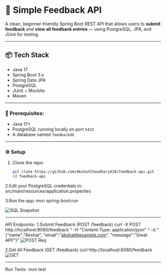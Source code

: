 # 🧾 Simple Feedback API

A clean, beginner-friendly Spring Boot REST API that allows users to **submit feedback** and **view all feedback entries** — using PostgreSQL, JPA, and JUnit for testing.

---

## 📦 Tech Stack

- Java 17
- Spring Boot 3.x
- Spring Data JPA
- PostgreSQL
- JUnit + Mockito
- Maven

---

### 📌 Prerequisites:
- Java 17+
- PostgreSQL running locally on port `5432`
- A database named `feedbackdb`
------------------------------------------------------------------------------------------------------------------------------------
### ⚙️ Setup
1. Clone the repo:
   ```bash
   git clone https://github.com/AkshatChoudhary410/feedback-api.git
   cd feedback-api
   
2.Edit your PostgreSQL credentials in:
  src/main/resources/application.properties

3.Run the app:
  mvn spring-boot:run

  ![SQL Snapshot](https://github.com/user-attachments/assets/4baffb87-6863-42ca-8857-146cb0f9875e)

---------------------------------------------------------------------------------------------------------------------------------------

API Endpoints-
1.Submit Feedback (POST /feedback)
  curl -X POST http://localhost:8080/feedback ^
  -H "Content-Type: application/json" ^
  -d "{\"name\":\"Akshat\", \"email\":\"akshat@example.com\", \"message\":\"Great API!\"}"
  ![POST Req](https://github.com/user-attachments/assets/b9a4ff80-fb59-4e7a-9b95-ed2fd4d6440a)

2.Get All Feedback (GET /feedback)
  curl http://localhost:8080/feedback
![GET](https://github.com/user-attachments/assets/6070c9e9-118d-4306-b014-5d2e340abc8e)

--------------------------------------------------------------------------------------------------------------------------------------

Run Tests-
mvn test

